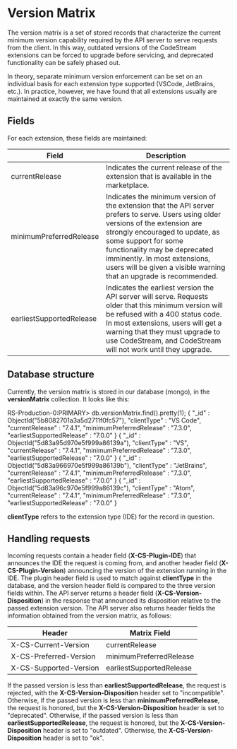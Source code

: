 # Version Matrix

The version matrix is a set of stored records that characterize the current
minimum version capability required by the API server to serve requests from
the client. In this way, outdated versions of the CodeStream extensions can
be forced to upgrade before servicing, and deprecated functionality can be
safely phased out.

In theory, separate minimum version enforcement can be set on an individual
basis for each extension type supported (VSCode, JetBrains, etc.). In practice,
however, we have found that all extensions usually are maintained at exactly
the same version. 

## Fields

For each extension, these fields are maintained:

| Field | Description |
| --- | --- |
| currentRelease | Indicates the current release of the extension that is available in the marketplace. |
| minimumPreferredRelease | Indicates the minimum version of the extension that the API server prefers to serve. Users using older versions of the extension are strongly encouraged to update, as some support for some functionality may be deprecated imminently. In most extensions, users will be given a visible warning that an upgrade is recommended. |
| earliestSupportedRelease | Indicates the earliest version the API server will serve. Requests older that this minimum version will be refused with a 400 status code. In most extensions, users will get a warning that they must upgrade to use CodeStream, and CodeStream will not work until they upgrade. |

## Database structure

Currently, the version matrix is stored in our database (mongo), in the **versionMatrix** collection. It looks like this:

RS-Production-0:PRIMARY> db.versionMatrix.find().pretty(1);
{
	"_id" : ObjectId("5b8082701a3a5d2711f0fc57"),
	"clientType" : "VS Code",
	"currentRelease" : "7.4.1",
	"minimumPreferredRelease" : "7.3.0",
	"earliestSupportedRelease" : "7.0.0"
}
{
	"_id" : ObjectId("5d83a95d970e5f999a86139a"),
	"clientType" : "VS",
	"currentRelease" : "7.4.1",
	"minimumPreferredRelease" : "7.3.0",
	"earliestSupportedRelease" : "7.0.0"
}
{
	"_id" : ObjectId("5d83a966970e5f999a86139b"),
	"clientType" : "JetBrains",
	"currentRelease" : "7.4.1",
	"minimumPreferredRelease" : "7.3.0",
	"earliestSupportedRelease" : "7.0.0"
}
{
	"_id" : ObjectId("5d83a96c970e5f999a86139c"),
	"clientType" : "Atom",
	"currentRelease" : "7.4.1",
	"minimumPreferredRelease" : "7.3.0",
	"earliestSupportedRelease" : "7.0.0"
}

**clientType** refers to the extension type (IDE) for the record in question.

## Handling requests

Incoming requests contain a header field (**X-CS-Plugin-IDE**) that announces the IDE the request is coming from, and another header field (**X-CS-Plugin-Version**) announcing the version of the extension running in the IDE. The plugin header field is used to match against **clientType** in the database, and the version header field is compared to the three version fields within. The API server returns a header field (**X-CS-Version-Disposition**) in the response that announced its disposition relative to the passed extension version. The API server also returns header fields the information obtained from the version matrix, as follows:

| Header | Matrix Field |
| --- | --- |
| X-CS-Current-Version | currentRelease |
| X-CS-Preferred-Version | minimumPreferredRelease |
| X-CS-Supported-Version | earliestSupportedRelease |

If the passed version is less than **earliestSupportedRelease**, the request is rejected, with the **X-CS-Version-Disposition** header set to "incompatible".
Otherwise, if the passed version is less than **minimumPreferredRelease**, the request is honored, but the **X-CS-Version-Disposition** header is set to "deprecated".
Otherwise, if the passed version is less than **earliestSupportedRelease**, the request is honored, but the **X-CS-Version-Disposition** header is set to "outdated".
Otherwise, the **X-CS-Version-Disposition** header is set to "ok".


